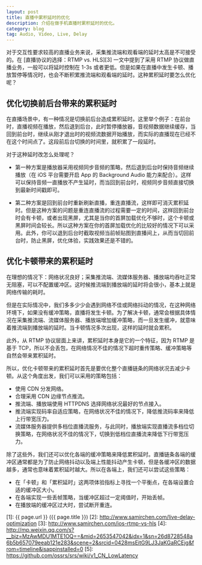 ```yaml
---
layout: post
title: 直播中累积延时的优化
description: 介绍在做手机直播时累积延时的优化。
category: blog
tag: Audio, Video, Live, Delay
---
```



对于交互性要求较高的直播业务来说，采集推流端和观看端的延时太高是不可接受的。在 [直播协议的选择：RTMP vs. HLS][3] 一文中提到了采用 RTMP 协议做直播业务，一般可以将延时控制在 1-3s 或者更低。但是如果在直播中发生卡顿、播放暂停等情况时，也会不断积累推流端和观看端的延时。这种累积延时要怎么优化呢？


## 优化切换前后台带来的累积延时

在直播场景中，有一种情况是切换前后台造成累积延时。这里举个例子：在前台时，直播视频在播放，然后退到后台，此时暂停播放器，音视频数据继续缓存，当回到前台时，继续从刚才退出时的视频流数据开始播放，而实际的直播现在已经不在这个时间点了。这段前后台切换的时间里，就积累了一段延时。

对于这种延时改怎么处理呢？

- 第一种方案是播放器采用视频同步音频的策略，然后退到后台时保持音频继续播放（在 iOS 平台需要开启 App 的 Background Audio 能力来配合）。这样可以保持音频一直播放不产生延时，而当回到前台时，视频同步音频直接切换到最新时间戳即可。

- 第二种方案是回到前台时重新刷新直播，重连直播流，这样即可消灭累积延时。但是这种方案的问题是重连直播流的过程需要一定的时间，这样回到前台时会有卡顿，或者出现黑屏，尤其是当你的首屏加载优化不够时，这个卡顿或黑屏时间会较长。所以这种方案在你的首屏加载优化的比较好的情况下可以采用。此外，你可以退到后台时截取视频当前帧贴图到直播间上，从而当切回前台时，防止黑屏，优化体验，实践效果还是不错的。


## 优化卡顿带来的累积延时

在理想的情况下：网络状况良好；采集推流端、流媒体服务器、播放端均吞吐正常无阻塞，可以不配置缓冲区。这时候推流端到播放端的延时将会很小，基本上就是网络传输的耗时。

但是在实际情况中，我们多多少少会遇到网络不佳或网络抖动的情况，在这种网络环境下，如果没有缓冲策略，直播将发生卡顿。为了解决卡顿，通常会根据具体情况在采集推流端、流媒体服务器、播放端增加缓冲策略，而一旦发生缓冲，就意味着推流端到播放端的延时。当卡顿情况多次出现，这样的延时就会累积。

此外，从 RTMP 协议层面上来讲，累积延时本身是它的一个特征，因为 RTMP 是基于 TCP，所以不会丢包，在网络情况不佳的情况下超时重传策略、缓冲策略等自然会带来累积延时。


所以，优化卡顿带来的累积延时首先是要优化整个直播链条的网络状况去减少卡顿。从这个角度出发，我们可以采用的策略包括：

- 使用 CDN 分发网络。
- 合理采用 CDN 边缘节点推流。
- 推流端、播放端使用 HTTPDNS 选择网络状况最好的节点接入。
- 推流端实现码率自适应策略，在网络状况不佳的情况下，降低推流码率来降低上行带宽压力。
- 流媒体服务器提供多档位直播流服务，与此同时，播放端实现直播流多档位切换策略，在网络状况不佳的情况下，切换到低档位直播流来降低下行带宽压力。

除了这些外，我们还可以优化各端的缓冲策略来降低累积延时。直播链条各端的缓冲区通常都是为了防止网络抖动以及端上性能抖动产生卡顿，但是各缓冲区的数据越多，通常也意味着累积延时越大。所以在各端上，我们还可以尝试这些策略：

- 在「卡顿」和「累积延时」这两项体验指标上寻找一个平衡点，在各端设置合适的缓冲区大小。
- 在各端实现一些丢帧策略，当缓冲区超过一定阈值时，开始丢帧。
- 在播放端的缓冲区过大时，尝试断开重连。






[SamirChen]: http://www.samirchen.com "SamirChen"
[1]: {{ page.url }} ({{ page.title }})
[2]: http://www.samirchen.com/live-delay-optimization
[3]: http://www.samirchen.com/ios-rtmp-vs-hls
[4]: http://mp.weixin.qq.com/s?__biz=MzAwMDU1MTE1OQ==&mid=2653547042&idx=1&sn=26d8728548a6b5b657079eeab121e283&scene=2&srcid=0428msEitG9LJ3JaKGaRCEjg&from=timeline&isappinstalled=0
[5]: https://github.com/ossrs/srs/wiki/v1_CN_LowLatency

